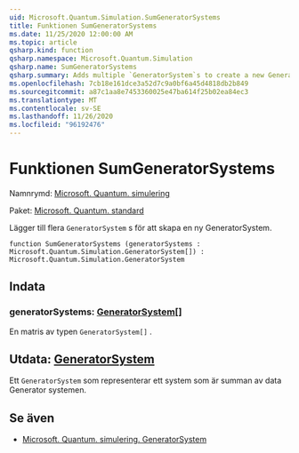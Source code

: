 ```yaml
---
uid: Microsoft.Quantum.Simulation.SumGeneratorSystems
title: Funktionen SumGeneratorSystems
ms.date: 11/25/2020 12:00:00 AM
ms.topic: article
qsharp.kind: function
qsharp.namespace: Microsoft.Quantum.Simulation
qsharp.name: SumGeneratorSystems
qsharp.summary: Adds multiple `GeneratorSystem`s to create a new GeneratorSystem.
ms.openlocfilehash: 7cb18e161dce3a52d7c9a0bf6a45d4818db2b849
ms.sourcegitcommit: a87c1aa8e7453360025e47ba614f25b02ea84ec3
ms.translationtype: MT
ms.contentlocale: sv-SE
ms.lasthandoff: 11/26/2020
ms.locfileid: "96192476"
---
```

# <a name="sumgeneratorsystems-function"></a>Funktionen SumGeneratorSystems

Namnrymd: [Microsoft. Quantum. simulering](xref:Microsoft.Quantum.Simulation)

Paket: [Microsoft. Quantum. standard](https://nuget.org/packages/Microsoft.Quantum.Standard)


Lägger till flera `GeneratorSystem` s för att skapa en ny GeneratorSystem.

```qsharp
function SumGeneratorSystems (generatorSystems : Microsoft.Quantum.Simulation.GeneratorSystem[]) : Microsoft.Quantum.Simulation.GeneratorSystem
```


## <a name="input"></a>Indata

### <a name="generatorsystems--generatorsystem"></a>generatorSystems: [GeneratorSystem](xref:Microsoft.Quantum.Simulation.GeneratorSystem)[]

En matris av typen `GeneratorSystem[]` .



## <a name="output--generatorsystem"></a>Utdata: [GeneratorSystem](xref:Microsoft.Quantum.Simulation.GeneratorSystem)

Ett `GeneratorSystem` som representerar ett system som är summan av data Generator systemen.

## <a name="see-also"></a>Se även

- [Microsoft. Quantum. simulering. GeneratorSystem](xref:Microsoft.Quantum.Simulation.GeneratorSystem)